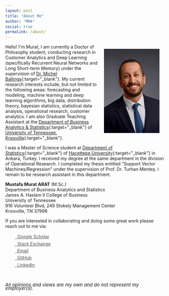 ```yaml
---
layout: post
title: "About Me"
author: "MMA"
social: true
permalink: /about/
---
```


<center>
<img src="/assets/2017-09-03-23.35.54.jpg" alt="MMA" align="right" style="width: 35%; height: 35%; margin:15px">
</center> 

Hello! I'm Murat, I am currently a Doctor of Philosophy student, conducting research in Customer Analytics and Deep Learning (specifically Recurrent Neural Networks and Long Short-term Memory) under the supervision of [Dr. Michel Ballings](http://ballings.co/){:target="_blank"}. My current research interests include, but not limited to the following areas: forecasting and modeling, machine learning and deep learning algorithms, big data, distribution theory, bayesian statistics, statistical data analysis, operational research, customer analytics. I am also Graduate Teaching Assistant at the [Department of Business Analytics & Statistics](https://haslam.utk.edu/business-analytics-statistics){:target="_blank"} of [University of Tennessee, Knoxville](https://www.utk.edu/){:target="_blank"}.

I was a Master of Science student at [Department of Statistics](http://www.stat.hacettepe.edu.tr/){:target="_blank"} of [Hacettepe University](https://www.hacettepe.edu.tr/){:target="_blank"} in Ankara, Turkey. I received my degree at the same department in the division of Operational Research. I completed my thesis entitled "Support Vector Machines/Regression" under the supervision of Prof. Dr. Turhan Menteş. I remain to be research assistant in this department. 

**Mustafa Murat ARAT** (M.Sc.)<br>
Department of Business Analytics and Statistics<br>
James A. Haslam II College of Business<br>
University of Tennessee<br>
916 Volunteer Blvd, 249 Stokely Management Center<br>
Knoxville, TN 37996<br>

If you are interested in collaborating and doing some great work please reach out to me via:

<div class="contact-buttons" style="line-height:160%;margin-left:30px;margin-top:10px">
<p>
<a href="https://scholar.google.com/citations?user=TnkvSpsAAAAJ" target="_blank" style="color:#515151;"><i class="fas fa-graduation-cap"></i> &nbsp; Google Scholar<br></a> 
 <a href="https://stackexchange.com/users/1720655/mustafa-murat-arat" target="_blank" style="color:#515151;"><i class="fab fa-stack-exchange"></i> &nbsp; Stack Exchange<br></a> 
<a href="mailto:arat.murat@gmail.com" target="_blank" style="color:#515151;"><i class="fa fa-envelope" style="font-size:1em"></i> &nbsp; Email<br></a> 
<a href="https://github.com/mmuratarat" target="_blank" style="color:#515151;"><i class="fa fa-github" style="font-size:1em"></i> &nbsp; GitHub<br></a> 
<a href="https://www.linkedin.com/in/mmuratarat/" target="_blank" style="color:#515151;"><i class="fa fa-linkedin" style="font-size:1em"></i> &nbsp; LinkedIn<br></a>
</p>
</div>

<br>
<P CLASS="footnote" style="line-height:0.75; font-size:15px">
<i class="fa fa-asterisk" style="font-size:1em"></i> <i>All opinions and views are my own and do not represent my employer(s).</i>
</P>
